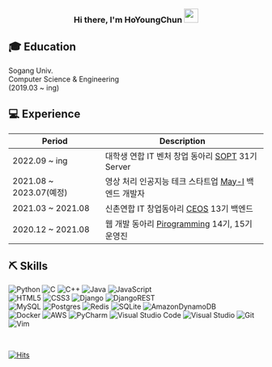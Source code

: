 <h3 align="center">
  <b>Hi there, I'm HoYoungChun</b>
  <img src="https://media.giphy.com/media/hvRJCLFzcasrR4ia7z/giphy.gif" width="28">
</h3>

## 🎓 Education

Sogang Univ. <br>
Computer Science & Engineering <br>
(2019.03 ~ ing)

## 💻 Experience

| Period                  | Description                                                                   |
| ----------------------- | ----------------------------------------------------------------------------- |
| 2022.09 ~ ing           | 대학생 연합 IT 벤처 창업 동아리 [SOPT](https://sopt.org/) 31기 Server         |
| 2021.08 ~ 2023.07(예정) | 영상 처리 인공지능 테크 스타트업 [May-I](https://may-i.io/) 백엔드 개발자     |
| 2021.03 ~ 2021.08       | 신촌연합 IT 창업동아리 [CEOS](https://github.com/CEOS-Developers) 13기 백엔드 |
| 2020.12 ~ 2021.08       | 웹 개발 동아리 [Pirogramming](https://pirogramming.com/) 14기, 15기 운영진    |

## ⛏️ Skills

![Python](https://img.shields.io/badge/python-3670A0?style=flat-square&logo=python&logoColor=ffdd54)
![C](https://img.shields.io/badge/c-%2300599C.svg?style=flat-square&logo=c&logoColor=white)
![C++](https://img.shields.io/badge/c++-%2300599C.svg?style=flat-square&logo=c%2B%2B&logoColor=white)
![Java](https://img.shields.io/badge/java-%23ED8B00.svg?style=flat-square&logo=java&logoColor=white)
![JavaScript](https://img.shields.io/badge/javascript-%23323330.svg?style=flat-square&logo=javascript&logoColor=%23F7DF1E)
<br>
![HTML5](https://img.shields.io/badge/html5-%23E34F26.svg?style=flat-square&logo=html5&logoColor=white)
![CSS3](https://img.shields.io/badge/css3-%231572B6.svg?style=flat-square&logo=css3&logoColor=white)
![Django](https://img.shields.io/badge/django-%23092E20.svg?style=flat-square&logo=django&logoColor=white)
![DjangoREST](https://img.shields.io/badge/DJANGO-REST-ff1709?style=flat-square&logo=django&logoColor=white&color=ff1709&labelColor=gray)
<br>
![MySQL](https://img.shields.io/badge/mysql-%2300f.svg?style=flat-square&logo=mysql&logoColor=white)
![Postgres](https://img.shields.io/badge/postgres-%23316192.svg?style=flat-square&logo=postgresql&logoColor=white)
![Redis](https://img.shields.io/badge/redis-%23DD0031.svg?style=flat-square&logo=redis&logoColor=white)
![SQLite](https://img.shields.io/badge/sqlite-%2307405e.svg?style=flat-square&logo=sqlite&logoColor=white)
![AmazonDynamoDB](https://img.shields.io/badge/Amazon%20DynamoDB-4053D6?style=flat-square&logo=Amazon%20DynamoDB&logoColor=white)
<br>
![Docker](https://img.shields.io/badge/-Docker-2496ed?style=flat-square&logo=docker&logoColor=fff)
![AWS](https://img.shields.io/badge/-AWS-232F3E?style=flat-square&logo=amazon-aws&logoColor=fff)
![PyCharm](https://img.shields.io/badge/pycharm-143?style=flat-square&logo=pycharm&logoColor=black&color=black&labelColor=green)
![Visual Studio Code](https://img.shields.io/badge/-Visual%20Studio%20Code-007ACC?style=flat-square&logo=Visual-Studio-Code&logoColor=fff)
![Visual Studio](https://img.shields.io/badge/-Visual%20Studio-5C2D91?style=flat-square&logo=Visual-Studio&logoColor=fff)
![Git](https://img.shields.io/badge/-Git-F05032?style=flat-square&logo=Git&logoColor=fff)
![Vim](https://img.shields.io/badge/-Vim-019733?style=flat-square&logo=vim&logoColor=fff)

<br>

[![Hits](https://hits.seeyoufarm.com/api/count/incr/badge.svg?url=https%3A%2F%2Fgithub.com%2FHoYoungChun%2Fhit-counter&count_bg=%2379C83D&title_bg=%23555555&icon=&icon_color=%23E7E7E7&title=hits&edge_flat=false)](https://hits.seeyoufarm.com)
